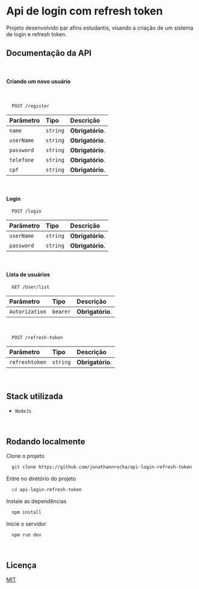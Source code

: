 
# Api de login com refresh token

Projeto desenvolvido par afins estudantis, visando a criação de um sistema de login e refresh token.


## Documentação da API

<br>

#### Criando um novo usuário

<br>

```http
  POST /register
```

| Parâmetro   | Tipo       | Descrição                           |
| :---------- | :--------- | :---------------------------------- |
| `name` | `string` | **Obrigatório**. |
| `userName` | `string` | **Obrigatório**. |
| `password` | `string` | **Obrigatório**. |
| `telefone` | `string` | **Obrigatório**. |
| `cpf` | `string` | **Obrigatório**. |
   
<br>

#### Login


```http
  POST /login
```

| Parâmetro   | Tipo       | Descrição                                   |
| :---------- | :--------- | :------------------------------------------ |
| `userName`      | `string` | **Obrigatório**.  |
| `password`      | `string` | **Obrigatório**.  |

<br>

#### Lista de usuários

```http
  GET /User/list
```

| Parâmetro   | Tipo       | Descrição                                   |
| :---------- | :--------- | :------------------------------------------ |
| `Autorization`      | `bearer` | **Obrigatório**.  |

<br>

```http
  POST /refresh-token
```

| Parâmetro   | Tipo       | Descrição                                   |
| :---------- | :--------- | :------------------------------------------ |
| `refreshtoken`      | `string` | **Obrigatório**.  |

<br>

## Stack utilizada

- `NodeJs`

<br>

## Rodando localmente

Clone o projeto

```bash
  git clone https://github.com/jonathannrocha/api-login-refresh-token
```

Entre no diretório do projeto

```bash
  cd api-login-refresh-token
```

Instale as dependências

```bash
  npm install
```

Inicie o servidor

```bash
  npm run dev
```
<br>

## Licença

[MIT](https://choosealicense.com/licenses/mit/)
